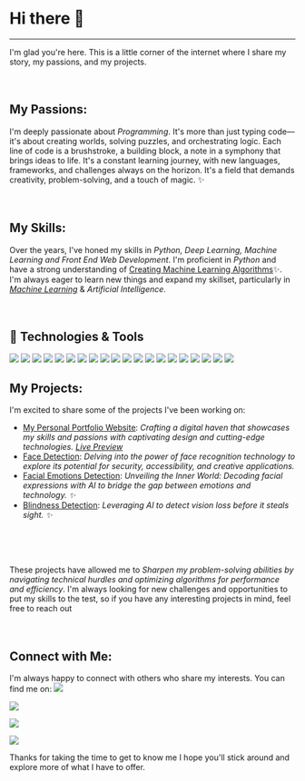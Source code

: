 # Hi there 👋
<hr>
  I'm glad you're here. This is a little corner of the internet where I share my story, my passions, and my projects.

<br>
<br>
<br>

## My Passions:



I'm deeply passionate about *Programming*. It's more than just typing code—it's about creating worlds, solving puzzles, and orchestrating logic. Each line of code is a brushstroke, a building block, a note in a symphony that brings ideas to life. It's a constant learning journey, with new languages, frameworks, and challenges always on the horizon. It's a field that demands creativity, problem-solving, and a touch of magic. ✨
<br>
<br>
<br>

## My Skills:



Over the years, I've honed my skills in *Python, Deep Learning, Machine Learning and Front End Web Development*. I'm proficient in *Python* and have a strong understanding of [Creating Machine Learning Algorithms](https://github.com/gandharvk422/Machine_Learning_A-Z)✨. I'm always eager to learn new things and expand my skillset, particularly in *[Machine Learning](https://github.com/gandharvk422/Machine_Learning_A-Z)* & *Artificial Intelligence*.
<br>
<br>
<br>

## 🔧 Technologies & Tools
![](https://img.shields.io/badge/C-00599C?style=for-the-badge&logo=c&logoColor=white)
![](https://img.shields.io/badge/HTML5-E34F26?style=for-the-badge&logo=html5&logoColor=white)
![](https://img.shields.io/badge/CSS3-1572B6?style=for-the-badge&logo=css3&logoColor=white)
![](https://img.shields.io/badge/Bootstrap-563D7C?style=for-the-badge&logo=bootstrap&logoColor=white)
![](https://img.shields.io/badge/JavaScript-323330?style=for-the-badge&logo=javascript&logoColor=F7DF1E)
![](https://img.shields.io/badge/jQuery-0769AD?style=for-the-badge&logo=jquery&logoColor=white)
![](https://img.shields.io/badge/Python-FFD43B?style=for-the-badge&logo=python&logoColor=blue)
![](https://img.shields.io/badge/Numpy-777BB4?style=for-the-badge&logo=numpy&logoColor=white)
![](https://img.shields.io/badge/Pandas-2C2D72?style=for-the-badge&logo=pandas&logoColor=white)
![](https://img.shields.io/badge/scikit_learn-F7931E?style=for-the-badge&logo=scikit-learn&logoColor=white)
![](https://img.shields.io/badge/TensorFlow-FF6F00?style=for-the-badge&logo=TensorFlow&logoColor=white)
![](https://img.shields.io/badge/R-276DC3?style=for-the-badge&logo=r&logoColor=white)
![](https://img.shields.io/badge/Weights_&_Biases-FFBE00?style=for-the-badge&logo=WeightsAndBiases&logoColor=white)
![](https://img.shields.io/badge/Kaggle-20BEFF?style=for-the-badge&logo=Kaggle&logoColor=white)
![](https://img.shields.io/badge/MySQL-005C84?style=for-the-badge&logo=mysql&logoColor=white)
![](https://img.shields.io/badge/Sqlite-003B57?style=for-the-badge&logo=sqlite&logoColor=white)
![](https://img.shields.io/badge/Colab-F9AB00?style=for-the-badge&logo=googlecolab&color=525252)
![](https://img.shields.io/badge/replit-667881?style=for-the-badge&logo=replit&logoColor=white)
![](https://img.shields.io/badge/RStudio-75AADB?style=for-the-badge&logo=RStudio&logoColor=white)
![](https://img.shields.io/badge/Visual_Studio_Code-0078D4?style=for-the-badge&logo=visual%20studio%20code&logoColor=white)


## My Projects:



I'm excited to share some of the projects I've been working on:

* [My Personal Portfolio Website](https://github.com/gandharvk422/Portfolio): *Crafting a digital haven that showcases my skills and passions with captivating design and cutting-edge technologies. [Live Preview](https://gandharvk422.github.io)*
* [Face Detection](https://github.com/gandharvk422/Face-Detection): *Delving into the power of face recognition technology to explore its potential for security, accessibility, and creative applications.*
* [Facial Emotions Detection](https://github.com/gandharvk422/Facial_Emotions_Detection): *Unveiling the Inner World: Decoding facial expressions with AI to bridge the gap between emotions and technology. ✨*
* [Blindness Detection](https://github.com/gandharvk422/Blindness_Detection): *Leveraging AI to detect vision loss before it steals sight. ️️✨*
<br>
<br>
<br>


These projects have allowed me to *Sharpen my problem-solving abilities by navigating technical hurdles and optimizing algorithms for performance and efficiency*. I'm always looking for new challenges and opportunities to put my skills to the test, so if you have any interesting projects in mind, feel free to reach out
<br>
<br>
<br>


## Connect with Me:



I'm always happy to connect with others who share my interests. You can find me on:
[![](https://img.shields.io/badge/LinkedIn-0077B5?style=for-the-badge&logo=linkedin&logoColor=white)](https://linkedin.com/in/gandharvk422)

[![](https://img.shields.io/badge/-LeetCode-FFA116?style=for-the-badge&logo=LeetCode&logoColor=black)](https://leetcode.com/gandharvk422)

[![](https://img.shields.io/badge/Codeforces-445f9d?style=for-the-badge&logo=Codeforces&logoColor=white)](https://codeforces.com/profile/gandharvk422)

[![](https://img.shields.io/badge/freecodecamp-27273D?style=for-the-badge&logo=freecodecamp&logoColor=white)](https://freecodecamp.org/gandharvk422)

Thanks for taking the time to get to know me I hope you'll stick around and explore more of what I have to offer.
